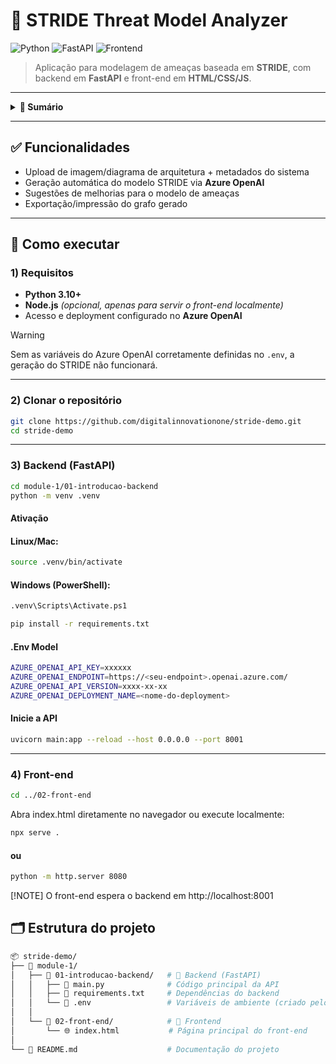 # 🔐 STRIDE Threat Model Analyzer

![Python](https://img.shields.io/badge/Python-3.10%2B-blue?logo=python)
![FastAPI](https://img.shields.io/badge/Backend-FastAPI-009688?logo=fastapi)
![Frontend](https://img.shields.io/badge/Frontend-HTML%2FCSS%2FJS-F7DF1E?logo=javascript)

> Aplicação para modelagem de ameaças baseada em **STRIDE**, com backend em **FastAPI** e front-end em **HTML/CSS/JS**.

---

<details>
<summary><strong>📑 Sumário</strong></summary>

- [Funcionalidades](#-funcionalidades)
- [Como executar](#-como-executar)
- [Estrutura do projeto](#-estrutura-do-projeto)
</details>

---

## ✅ Funcionalidades
- Upload de imagem/diagrama de arquitetura + metadados do sistema
- Geração automática do modelo STRIDE via **Azure OpenAI**
- Sugestões de melhorias para o modelo de ameaças
- Exportação/impressão do grafo gerado

---

## 🧭 Como executar

### 1) Requisitos
- **Python 3.10+**
- **Node.js** *(opcional, apenas para servir o front-end localmente)*
- Acesso e deployment configurado no **Azure OpenAI**

> [!WARNING]
> Sem as variáveis do Azure OpenAI corretamente definidas no `.env`, a geração do STRIDE não funcionará.

---

### 2) Clonar o repositório
```bash
git clone https://github.com/digitalinnovationone/stride-demo.git
cd stride-demo
```

---

### 3) Backend (FastAPI)
```bash
cd module-1/01-introducao-backend
python -m venv .venv
```

#### Ativação
#### Linux/Mac:
```bash
source .venv/bin/activate
```
#### Windows (PowerShell):
```bash
.venv\Scripts\Activate.ps1

pip install -r requirements.txt
```

#### .Env Model
```bash
AZURE_OPENAI_API_KEY=xxxxxx
AZURE_OPENAI_ENDPOINT=https://<seu-endpoint>.openai.azure.com/
AZURE_OPENAI_API_VERSION=xxxx-xx-xx
AZURE_OPENAI_DEPLOYMENT_NAME=<nome-do-deployment>
```

#### Inicie a API
```bash
uvicorn main:app --reload --host 0.0.0.0 --port 8001
```

---

### 4) Front-end
```bash
cd ../02-front-end
```

Abra index.html diretamente no navegador ou execute localmente:
```bash
npx serve .
```
#### ou
```bash
python -m http.server 8080
```

[!NOTE]
O front-end espera o backend em http://localhost:8001

## 🗂 Estrutura do projeto

```bash
📦 stride-demo/
├── 📁 module-1/
│   ├── 📂 01-introducao-backend/   # 🚀 Backend (FastAPI)
│   │   ├── 🐍 main.py              # Código principal da API
│   │   ├── 📜 requirements.txt     # Dependências do backend
│   │   └── 🔑 .env                 # Variáveis de ambiente (criado pelo usuário)
│   │
│   └── 📂 02-front-end/            # 🎨 Frontend
│       └── 🌐 index.html           # Página principal do front-end
│
└── 📘 README.md                    # Documentação do projeto
